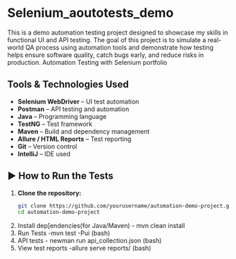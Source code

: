 # Selenium_aoutotests_demo
This is a demo automation testing project designed to showcase my skills in functional UI and API testing. The goal of this project is to simulate a real-world QA process using automation tools and demonstrate how testing helps ensure software quality, catch bugs early, and reduce risks in production.
Automation Testing with Selenium portfolio 
## Tools & Technologies Used

- **Selenium WebDriver** – UI test automation  
- **Postman** – API testing and automation  
- **Java** – Programming language  
- **TestNG** – Test framework  
- **Maven** – Build and dependency management  
- **Allure / HTML Reports** – Test reporting  
- **Git** – Version control  
- **IntelliJ** – IDE used  

## ▶️ How to Run the Tests

1. **Clone the repository:**
   ```bash
   git clone https://github.com/yourusername/automation-demo-project.git
   cd automation-demo-project

2. Install dep[endencies(for Java/Maven) - mvn clean install
3. Run Tests -mvn test -Pui (bash)
4. API tests - newman run api_collection.json (bash)
5. View test reports -allure serve reports/ (bash)
   
